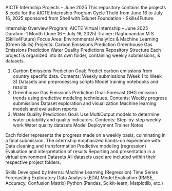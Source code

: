 AICTE Internship Projects – June 2025
This repository contains the projects & code for the AICTE Internship Program Cycle 1 held from June 16 to July 16, 2025 sponsored from Shell with Edunet Foundation - Skills4Future.

Internship Overview
Program: AICTE Virtual Internship – June 2025
Duration: 1 Month (June 16 – July 16, 2025)
Trainer: Raghunandan M S (Skills4Future)
Focus Area: Environmental Analytics & Machine Learning (Green Skills)
Projects:
Carbon Emissions Prediction
Greenhouse Gas Emissions Prediction
Water Quality Predictions
Repository Structure
Each project is organized into its own folder, containing weekly submissions, & datasets.

1. Carbon Emissions Prediction
Goal: Predict carbon emissions from country specific data.
Contents:
Weekly submissions (Week 1 to Week 3)
Datasets and preprocessing scripts
Model training notebooks and results
2. Greenhouse Gas Emissions Prediction
Goal: Forecast GHG emission trends using predictive modeling techniques.
Contents:
Weekly progress submissions
Dataset exploration and visualization
Machine learning models and evaluation reports
3. Water Quality Predictions
Goal: Use MultiOutput models to determine water potability and quality indicators.
Contents:
Step-by-step weekly work
Water quality datasets
Model Deployment
Trainer Notes

Each folder represents the progress made on a weekly basis, culminating in a final submission. The internship emphasized hands-on experience with:
Data cleaning and transformation
Predictive modeling (regression)
Evaluation and interpretation of results
Reporting and presentation in a virtual environment
Datasets
All datasets used are included within their respective project folders.

Skills Developed by Interns:
Machine Learning (Regression)
Time Series Forecasting
Exploratory Data Analysis (EDA)
Model Evaluation (RMSE, Accuracy, Confusion Matrix)
Python (Pandas, Scikit-learn, Matplotlib, etc.)
